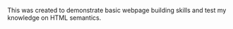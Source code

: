This was created to demonstrate basic webpage building skills and test my knowledge on HTML semantics.